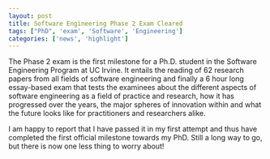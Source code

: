 ```yaml
---
layout: post
title: Software Engineering Phase 2 Exam Cleared
tags: ["PhD", 'exam', 'Software', 'Engineering']
categories: ['news', 'highlight']
---
```



The Phase 2 exam is the first milestone for a Ph.D. student in the Software Engineering Program at UC Irvine.  It entails the reading of 62 research papers from all fields of software engineering and finally a 6 hour long essay-based exam that tests the examinees about the different aspects of software engineering as a field of practice and research, how it has progressed over the years, the major spheres of innovation within and what the future looks like for practitioners and researchers alike.

I am happy to report that I have passed it in my first attempt and thus have completed the first official milestone towards my PhD. Still a long way to go, but there is now one less thing to worry about!